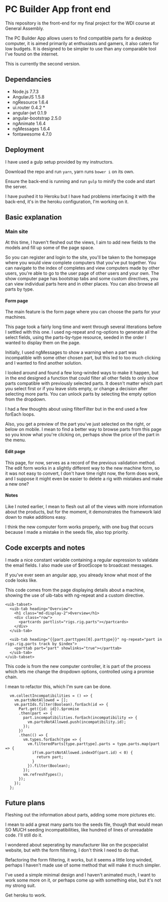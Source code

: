 # PC Builder App front end

This repository is the front-end for my final project for the WDI course at General Assembly.

The PC Builder App allows users to find compatible parts for a desktop computer, it is aimed primarily at enthusiasts and gamers, it also caters for low budgets. 
It is designed to be simpler to use than any comparable tool I've found on the internet. 

This is currently the second version. 

## Dependancies

- Node.js 7.7.3
- AngularJS 1.5.8
- ngResource 1.6.4
- ui.router 0.4.2 *
- angular-jwt 0.1.9
- angular-bootstrap 2.5.0
- ngAnimate 1.6.4
- ngMessages 1.6.4
- fontawesome 4.7.0


## Deployment

I have used a gulp setup provided by my instructors. 

Download the repo and run ```yarn```, yarn runs ```bower i``` on its own.

Ensure the back-end is running and run ```gulp``` to minify the code and start the server.

I have pushed it to Heroku but I have had problems interfacing it with the back-end, it's in the heroku configuration, I'm working on it. 


## Basic explanation

### Main site

At this time, I haven't fleshed out the views, I aim to add new fields to the models and fill up some of the page space. 

So you can register and login to the site, you'll be taken to the homepage where you would view complete computers that you've put together. You can navigate to the index of completes and view computers made by other users, you're able to go to the user page of other users and your own. The show computer page has bootstrap tabs and some custom directives, you can view individual parts here and in other places. You can also browse all parts by type.

#### Form page

The main feature is the form page where you can choose the parts for your machines.

This page took a fairly long time and went through several itterations before I settled with this one. I used ng-repeat and ng-options to generate all the select fields, using the parts-by-type resource, seeded in the order I wanted to display them on the page. 

Initially, I used ngMessages to show a warning when a part was incompatible with some other chosen part, but this led to too much clicking and I wanted to find another solution. 

I looked around and found a few long-winded ways to make it happen, but in the end designed a function that could filter all other fields to only show parts compatible with previously selected parts. It doesn't matter which part you select first or if you leave slots empty, or change a decision after selecting more parts. You can unlock parts by selecting the empty option from the dropdown. 

I had a few thoughts about using filterFilter but in the end used a few forEach loops. 

Also, you get a preview of the part you've just selected on the right, or below on mobile. I mean to find a better way to browse parts from this page so you know what you're clicking on, perhaps show the price of the part in the menu.

#### Edit page

This page, for now, serves as a record of the previous validation method. The edit form works in a slightly different way to the new machine form, so it was not easy to convert, I don't have time right now, the form does work, and I suppose it might even be easier to delete a rig with mistakes and make a new one?

#### Notes 

Like I noted earlier, I mean to flesh out all of the views with more information about the products, but for the moment, it demonstrates the framework laid down to make additions easy. 

I think the new computer form works properly, with one bug that occurs because I made a mistake in the seeds file, also top priority. 

## Code excerpts and notes

I made a nice constant variable containing a regular expression to validate the email fields. I also made use of $rootScope to broadcast messages. 

If you've ever seen an angular app, you already know what most of the code looks like.


This code comes from the page displaying details about a machine, showing the use of uib-tabs with ng-repeat and a custom directive.

```
<uib-tabset>
  <uib-tab heading="Overview">
    <h1 class="md-display-2">Overview</h1>
    <div class="row">
      <partcards partlist="rigs.rig.parts"></partcards>
    </div>
  </uib-tab>

  <uib-tab heading="{{part.parttypes[0].parttype}}" ng-repeat="part in rigs.rig.parts track by $index">
    <parttab part="part" showlinks="true"></parttab>
  </uib-tab>
</uib-tabset>

```

This code is from the new computer controller, it is part of the process which lets me change the dropdown options, controlled using a promise chain.

I mean to refactor this, which I'm sure can be done. 

```
  vm.collectIncompatibilities = () => {
    vm.partsNotAllowed = [];
    vm.partIds.filter(Boolean).forEach(id => {
      Part.get({id: id}).$promise
      .then(part => {
        part.incompatibilities.forEach(incompatibility => {
          vm.partsNotAllowed.push(incompatibility.id);
        });
      })
      .then(() => {
        vm.types.forEach(type => {
          vm.filteredParts[type.parttype].parts = type.parts.map(part => {
            if(vm.partsNotAllowed.indexOf(part.id) < 0) {
              return part;
            }
          }).filter(Boolean);
        });
        vm.refreshTypes();
      });
    });
  };

```

## Future plans

Fleshing out the information about parts, adding some more pictures etc.

I mean to add a great many parts too the seeds file, though that would mean SO MUCH seeding incompatibilities, like hundred of lines of unreadable code. I'll still do it.  

I wondered about seperating by manufacturer like on the pcspecialist website, but with the form filtering, I don't think I need to do that. 

Refactoring the form filtering, it works, but it seems a little long winded, perhaps I haven't made use of some method that will make it much simpler. 

I've used a simple minimal design and I haven't animated much, I want to work some more on it, or perhaps come up with something else, but it's not my strong suit. 

Get heroku to work.